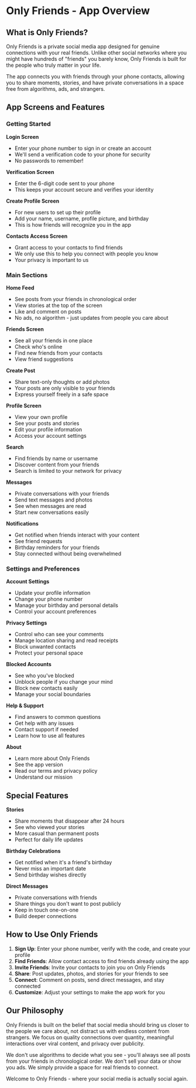 # Only Friends - App Overview

## What is Only Friends?

Only Friends is a private social media app designed for genuine connections with your real friends. Unlike other social networks where you might have hundreds of "friends" you barely know, Only Friends is built for the people who truly matter in your life.

The app connects you with friends through your phone contacts, allowing you to share moments, stories, and have private conversations in a space free from algorithms, ads, and strangers.

## App Screens and Features

### Getting Started

**Login Screen**
- Enter your phone number to sign in or create an account
- We'll send a verification code to your phone for security
- No passwords to remember!

**Verification Screen**
- Enter the 6-digit code sent to your phone
- This keeps your account secure and verifies your identity

**Create Profile Screen**
- For new users to set up their profile
- Add your name, username, profile picture, and birthday
- This is how friends will recognize you in the app

**Contacts Access Screen**
- Grant access to your contacts to find friends
- We only use this to help you connect with people you know
- Your privacy is important to us

### Main Sections

**Home Feed**
- See posts from your friends in chronological order
- View stories at the top of the screen
- Like and comment on posts
- No ads, no algorithm - just updates from people you care about

**Friends Screen**
- See all your friends in one place
- Check who's online
- Find new friends from your contacts
- View friend suggestions

**Create Post**
- Share text-only thoughts or add photos
- Your posts are only visible to your friends
- Express yourself freely in a safe space

**Profile Screen**
- View your own profile
- See your posts and stories
- Edit your profile information
- Access your account settings

**Search**
- Find friends by name or username
- Discover content from your friends
- Search is limited to your network for privacy

**Messages**
- Private conversations with your friends
- Send text messages and photos
- See when messages are read
- Start new conversations easily

**Notifications**
- Get notified when friends interact with your content
- See friend requests
- Birthday reminders for your friends
- Stay connected without being overwhelmed

### Settings and Preferences

**Account Settings**
- Update your profile information
- Change your phone number
- Manage your birthday and personal details
- Control your account preferences

**Privacy Settings**
- Control who can see your comments
- Manage location sharing and read receipts
- Block unwanted contacts
- Protect your personal space

**Blocked Accounts**
- See who you've blocked
- Unblock people if you change your mind
- Block new contacts easily
- Manage your social boundaries

**Help & Support**
- Find answers to common questions
- Get help with any issues
- Contact support if needed
- Learn how to use all features

**About**
- Learn more about Only Friends
- See the app version
- Read our terms and privacy policy
- Understand our mission

## Special Features

**Stories**
- Share moments that disappear after 24 hours
- See who viewed your stories
- More casual than permanent posts
- Perfect for daily life updates

**Birthday Celebrations**
- Get notified when it's a friend's birthday
- Never miss an important date
- Send birthday wishes directly

**Direct Messages**
- Private conversations with friends
- Share things you don't want to post publicly
- Keep in touch one-on-one
- Build deeper connections

## How to Use Only Friends

1. **Sign Up**: Enter your phone number, verify with the code, and create your profile
2. **Find Friends**: Allow contact access to find friends already using the app
3. **Invite Friends**: Invite your contacts to join you on Only Friends
4. **Share**: Post updates, photos, and stories for your friends to see
5. **Connect**: Comment on posts, send direct messages, and stay connected
6. **Customize**: Adjust your settings to make the app work for you

## Our Philosophy

Only Friends is built on the belief that social media should bring us closer to the people we care about, not distract us with endless content from strangers. We focus on quality connections over quantity, meaningful interactions over viral content, and privacy over publicity.

We don't use algorithms to decide what you see - you'll always see all posts from your friends in chronological order. We don't sell your data or show you ads. We simply provide a space for real friends to connect.

Welcome to Only Friends - where your social media is actually social again.
